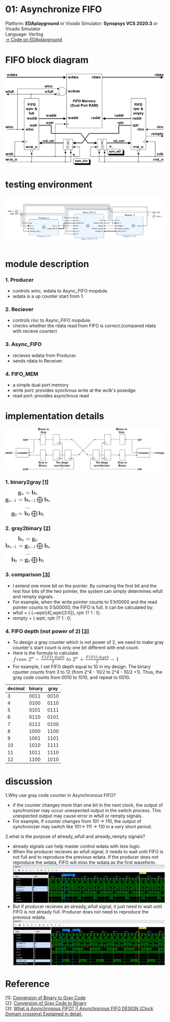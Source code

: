 # 01: Asynchronize FIFO
Platform: **EDAplayground** or Vivado
Simulator: **Synopsys VCS 2020.3** or Vivado Simulator  
Language: Verilog  
[-> Code on EDAplayground](https://www.edaplayground.com/x/dQzx)

# FIFO block diagram
![Block Diagram](pic/fifo.png)

# testing environment
![testing_environment](pic/test_env.png)
# module description

### 1. Producer
- controls winc, wdata to Async_FIFO mopdule. 
- wdata is a up counter start from 1.
### 2. Reciever
- controls rinc to Async_FIFO mopdule. 
- checks whether the rdata read from FIFO is correct.(compared rdata with recieve counter)
### 3. Async_FIFO
- recieves wdata from Producer.
- sends rdata to Receiver.
### 4. FIFO_MEM
- a simple dual port memory
- wirte port: provides synchrous write at the wclk's posedge.
- read port: provides asynchrous read 

# implementation details
![ptr_block](pic/ptr_gray_binary.png)
### 1. binary2gray [[1]](#Reference)
![binary2gray](pic/b2g.png)

### 2. gray2binary [[2]](#Reference)
![binary2gray](pic/g2b.png)

### 3. comparison [[3]](#Reference)
- I extend one more bit on the pointer. By comaring the first bit and the rest four bits of the two pointer, the system can simply determines wfull and rempty signals. 
- For example, when the write pointer counts to 5'b10000 and the read pointer counts to 5'b00000, the FIFO is full. It can be calculated by:
- wfull = ( {~wptr[4],wptr[3:0]}, rptr )? 1 : 0;
- rempty = ( wptr, rptr )? 1 : 0;

### 4. FIFO depth (not power of 2) [[3]](#Reference)
- To design a gray counter which is not power of 2, we need to make gray counter's start count is only one bit different with end count. 
- Here is the formula to calculate.
![fifo_depth_formula](pic/fifodepth_formula.png)
- For example, I set FIFO depth equal to 10 in my design. The binary cpunter counts from 3 to 12 (from 2^4 - 10/2 to 2^4 - 10/2 +1). Thus, the gray code counts from 0010 to 1010, and repeat to 0010.

decimal | binary | gray
-|-|-
3| 0011 | 0010
4| 0100 | 0110
5 | 0101 | 0111
6 | 0110 | 0101
7 | 0111 | 0100
8 | 1000 | 1100
9 | 1001 | 1101
10 | 1010 | 1111
11 | 1011 | 1110
12 | 1100 | 1010

# discussion

1.Why use gray code counter in Asynchronous FIFO?
- if the counter changes more than one bit in the next clock, the output of synchronizer may occur unexpected output in the switch process. This unexpected output may cause error in wfull or rempty signals.
- For example, if counter changes from 101 -> 110, the output of synchronizer may switch like 101-> 111 -> 110 in a very short period. 

2.what is the purpose of already_wfull and already_rempty signals?
- already signals can help master control wdata with less logic.
- When the producer recieves an wfull signal, it needs to wait until FIFO is not full and to reproduce the previous wdata. If the producer does not reproduce the wdata, FIFO will miss the wdata as the first waveform.
![fifo_without_already](pic/fifo_problem.png)
- But if producer recieves an already_wfull signal, it just need to wait until FIFO is not already full. Producer does not need to reproduce the previous wdata.
![fifo_with_already](pic/fifo_problem_solve.png)

# Reference

[1]: [Conversion of Binary to Gray Code](https://www.tutorialspoint.com/conversion-of-binary-to-gray-code) <br>
[2]: [Conversion of Gray Code to Binary](https://www.tutorialspoint.com/conversion-of-gray-code-to-binary) <br>
[3]: [What is Asynchronous FIFO? || Asynchronous FIFO DESIGN (Clock Domain crossing) Explained in detail.](https://www.youtube.com/watch?v=0LVHPRmi88c) <br>
